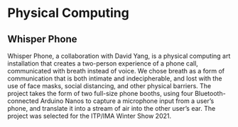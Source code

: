 # Physical Computing
## Whisper Phone 

Whisper Phone, a collaboration with David Yang,  is a physical computing art installation that creates a two-person experience of a phone call, communicated with breath instead of voice. We chose breath as a form of communication that is both intimate and indecipherable, and lost with the use of face masks, social distancing, and other physical barriers. The project takes the form of two full-size phone booths, using four Bluetooth-connected Arduino Nanos to capture a microphone input from a user’s phone, and translate it into a stream of air into the other user’s ear. The project was selected for the ITP/IMA Winter Show 2021.



